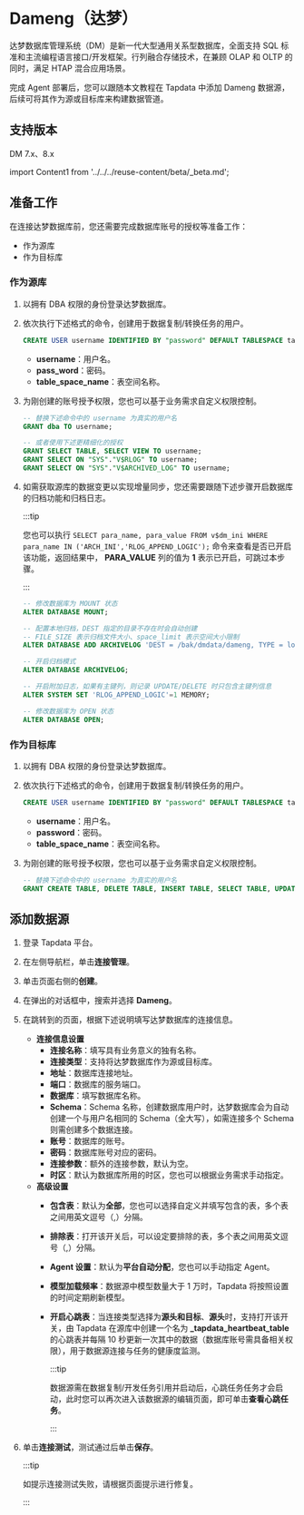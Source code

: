 # Dameng（达梦）

达梦数据库管理系统（DM）是新一代大型通用关系型数据库，全面支持 SQL 标准和主流编程语言接口/开发框架。行列融合存储技术，在兼顾 OLAP 和 OLTP 的同时，满足 HTAP 混合应用场景。

完成 Agent 部署后，您可以跟随本文教程在 Tapdata 中添加 Dameng 数据源，后续可将其作为源或目标库来构建数据管道。



## 支持版本 

DM 7.x、8.x

import Content1 from '../../../reuse-content/beta/_beta.md';

<Content1 />

## 准备工作

在连接达梦数据库前，您还需要完成数据库账号的授权等准备工作：

* 作为源库
* 作为目标库



### <span id="source">作为源库</span>

1. 以拥有 DBA 权限的身份登录达梦数据库。

2. 依次执行下述格式的命令，创建用于数据复制/转换任务的用户。

   ```sql
   CREATE USER username IDENTIFIED BY "password" DEFAULT TABLESPACE table_space_name;
   ```
   
   * **username**：用户名。
   * **pass_word**：密码。
   * **table_space_name**：表空间名称。
   
3. 为刚创建的账号授予权限，您也可以基于业务需求自定义权限控制。

   ```sql
   -- 替换下述命令中的 username 为真实的用户名
   GRANT dba TO username;
   
   -- 或者使用下述更精细化的授权
   GRANT SELECT TABLE, SELECT VIEW TO username;
   GRANT SELECT ON "SYS"."V$RLOG" TO username;
   GRANT SELECT ON "SYS"."V$ARCHIVED_LOG" TO username;
   ```
   
4. 如需获取源库的数据变更以实现增量同步，您还需要跟随下述步骤开启数据库的归档功能和归档日志。

   :::tip

   您也可以执行 `SELECT para_name, para_value FROM v$dm_ini WHERE para_name IN ('ARCH_INI','RLOG_APPEND_LOGIC');` 命令来查看是否已开启该功能，返回结果中， **PARA_VALUE** 列的值为 **1** 表示已开启，可跳过本步骤。

   :::

   ```sql
   -- 修改数据库为 MOUNT 状态
   ALTER DATABASE MOUNT;
   
   -- 配置本地归档，DEST 指定的目录不存在时会自动创建
   -- FILE_SIZE 表示归档文件大小、space_limit 表示空间大小限制
   ALTER DATABASE ADD ARCHIVELOG 'DEST = /bak/dmdata/dameng, TYPE = local, FILE_SIZE = 1024, SPACE_LIMIT = 0';
   
   -- 开启归档模式
   ALTER DATABASE ARCHIVELOG;
   
   -- 开启附加日志，如果有主键列，则记录 UPDATE/DELETE 时只包含主键列信息
   ALTER SYSTEM SET 'RLOG_APPEND_LOGIC'=1 MEMORY;
   
   -- 修改数据库为 OPEN 状态
   ALTER DATABASE OPEN;
   ```



### <span id="source">作为目标库</span>

1. 以拥有 DBA 权限的身份登录达梦数据库。

2. 依次执行下述格式的命令，创建用于数据复制/转换任务的用户。

   ```sql
   CREATE USER username IDENTIFIED BY "password" DEFAULT TABLESPACE table_space_name;
   ```

   * **username**：用户名。
   * **password**：密码。
   * **table_space_name**：表空间名称。

3. 为刚创建的账号授予权限，您也可以基于业务需求自定义权限控制。

   ```sql
   -- 替换下述命令中的 username 为真实的用户名
   GRANT CREATE TABLE, DELETE TABLE, INSERT TABLE, SELECT TABLE, UPDATE TABLE, CREATE INDEX TO username;
   ```

## 添加数据源

1. 登录 Tapdata 平台。

2. 在左侧导航栏，单击**连接管理**。

3. 单击页面右侧的**创建**。

4. 在弹出的对话框中，搜索并选择 **Dameng**。

5. 在跳转到的页面，根据下述说明填写达梦数据库的连接信息。

   * **连接信息设置**
     * **连接名称**：填写具有业务意义的独有名称。
     * **连接类型**：支持将达梦数据库作为源或目标库。
     * **地址**：数据库连接地址。
     * **端口**：数据库的服务端口。
     * **数据库**：填写数据库名称。
     * **Schema**：Schema 名称，创建数据库用户时，达梦数据库会为自动创建一个与用户名相同的 Schema（全大写），如需连接多个 Schema 则需创建多个数据连接。
     * **账号**：数据库的账号。
     * **密码**：数据库账号对应的密码。
     * **连接参数**：额外的连接参数，默认为空。
     * **时区**：默认为数据库所用的时区，您也可以根据业务需求手动指定。
   * **高级设置**
     * **包含表**：默认为**全部**，您也可以选择自定义并填写包含的表，多个表之间用英文逗号（,）分隔。
     * **排除表**：打开该开关后，可以设定要排除的表，多个表之间用英文逗号（,）分隔。
     * **Agent 设置**：默认为**平台自动分配**，您也可以手动指定 Agent。
     * **模型加载频率**：数据源中模型数量大于 1 万时，Tapdata 将按照设置的时间定期刷新模型。
     * **开启心跳表**：当连接类型选择为**源头和目标**、**源头**时，支持打开该开关，由 Tapdata 在源库中创建一个名为 **_tapdata_heartbeat_table** 的心跳表并每隔 10 秒更新一次其中的数据（数据库账号需具备相关权限），用于数据源连接与任务的健康度监测。
     
       :::tip
     
       数据源需在数据复制/开发任务引用并启动后，心跳任务任务才会启动，此时您可以再次进入该数据源的编辑页面，即可单击**查看心跳任务**。
     
       :::


6. 单击**连接测试**，测试通过后单击**保存**。

   :::tip

   如提示连接测试失败，请根据页面提示进行修复。

   :::

